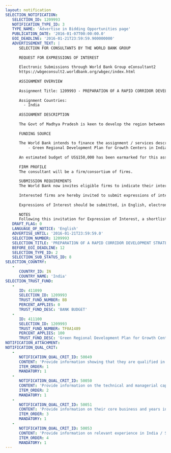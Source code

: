 ```yaml
---
layout: notification
SELECTION_NOTIFICATION: 
   SELECTION_ID: 1209993
   NOTIFICATION_TYPE_ID: 3
   TYPE_NAME: 'Advertise in Bidding Opportunities page'
   PUBLICATION_DATE: '2016-01-07T00:00:00.0'
   EOI_DEADLINE: '2016-01-21T23:59:59.900000000'
   ADVERTISEMENT_TEXT: |
      SELECTION FOR CONSULTANTS BY THE WORLD BANK GROUP
      
      REQUEST FOR EXPRESSIONS OF INTEREST
      
      Electronic Submissions through World Bank Group eConsultant2
      https://wbgeconsult2.worldbank.org/wbgec/index.html
      
      ASSIGNMENT OVERVIEW
      
      Assignment Title: 1209993 - PREPARATION OF A RAPID CORRIDOR DEVELOPMENT STRATEGY FOR BHOPAL INDORE SUPER CORRIDOR (BISCO) REGION, MADHYA PRADESH, INDIA
      
      Assignment Countries:
        - India
      
      ASSIGNMENT DESCRIPTION
      
      The Govt of Madhya Pradesh is keen to develop the region between Indore and Bhopal as a network of urban and economic clusters, with focus on creating employment opportunities and providing high quality infrastructure and social amenities. This region is being referred to as the Bhopal Indore Super Corridor (BISCO) Region. As part of its preparation of the proposed Madhya Pradesh Urban Development Project, Urban Administration and Development  Directorate, GoMP, has asked the World Bank to support the drafting of the strategic corridor development strategy for BISCO region. The objective of this consultancy is to hire a consultancy firm, or a consortium of firms, to prepare a strategic corridor development strategy that will outline how the existing transportation corridor can be catalyzed into an urban and economic corridor, underpinned by regional development approaches.
      
      FUNDING SOURCE
      
      The World Bank intends to finance the assignment / services described below under the following trust fund(s):
          - Green Regional Development Plan for Growth Centers in India
      
      An estimated budget of US$150,000 has been earmarked for this assignment.
      
      FIRM PROFILE
      The consultant will be a firm/consortium of firms. 
      
      SUBMISSION REQUIREMENTS
      The World Bank now invites eligible firms to indicate their interest in providing the services.  Interested firms must provide information indicating that they are qualified to perform the services (brochures, description of similar assignments, experience in similar conditions, availability of appropriate skills among staff, etc.).  Please note that the total size of all attachments should be less than 5MB.  Consultants may associate to enhance their qualifications.
      
      Interested firms are hereby invited to submit expressions of interest.
      
      Expressions of Interest should be submitted, in English, electronically through World Bank Group eTendering (https://wbgeconsult2.worldbank.org/wbgec/index.html)
      
      NOTES
      Following this invitation for Expression of Interest, a shortlist of qualified firms will be formally invited to submit proposals.  Shortlisting and selection will be subject to the availability of funding.
   DRAFT_FLAG: 0
   LANGUAGE_OF_NOTICE: 'English'
   ADVERTISE_UNTIL: '2016-01-21T23:59:59.0'
   SELECTION_NUMBER: 1209993
   SELECTION_TITLE: 'PREPARATION OF A RAPID CORRIDOR DEVELOPMENT STRATEGY FOR BHOPAL INDORE SUPER CORRIDOR (BISCO) REGION, MADHYA PRADESH, INDIA'
   BEFORE_EOI_DEADLINE: 12
   SELECTION_TYPE_ID: 2
   SELECTION_SUB_STATUS_ID: 8
SELECTION_COUNTRY: 
   - 
      COUNTRY_ID: IN
      COUNTRY_NAME: 'India'
SELECTION_TRUST_FUND: 
   - 
      ID: 411099
      SELECTION_ID: 1209993
      TRUST_FUND_NUMBER: BB
      PERCENT_APPLIES: 0
      TRUST_FUND_DESC: 'BANK BUDGET'
   - 
      ID: 411100
      SELECTION_ID: 1209993
      TRUST_FUND_NUMBER: TF0A1489
      PERCENT_APPLIES: 100
      TRUST_FUND_DESC: 'Green Regional Development Plan for Growth Centers in India'
NOTIFICATION_ATTACHMENT: 
NOTIFICATION_QUAL_CRIT: 
   - 
      NOTIFICATION_QUAL_CRIT_ID: 50049
      CONTENT: 'Provide information showing that they are qualified in the field of the assignment.'
      ITEM_ORDER: 1
      MANDATORY: 1
   - 
      NOTIFICATION_QUAL_CRIT_ID: 50050
      CONTENT: 'Provide information on the technical and managerial capabilities of the firm.'
      ITEM_ORDER: 2
      MANDATORY: 1
   - 
      NOTIFICATION_QUAL_CRIT_ID: 50051
      CONTENT: 'Provide information on their core business and years in business.'
      ITEM_ORDER: 3
      MANDATORY: 1
   - 
      NOTIFICATION_QUAL_CRIT_ID: 50053
      CONTENT: 'Provide information on relevant experience in India / South Asia region'
      ITEM_ORDER: 4
      MANDATORY: 1
---
```

